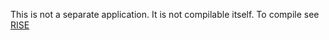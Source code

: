 This is not a separate application. It is not compilable itself.
To compile see [RISE](https://github.com/SovereignPrime/RISE)
